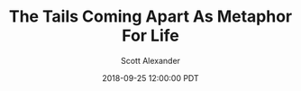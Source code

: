 ---
layout: podcast
title: "The Tails Coming Apart As Metaphor For Life"
author: Scott Alexander
description: https://slatestarcodex.com/2018/09/25/the-tails-coming-apart-as-metaphor-for-life/
date: 2018-09-25 12:00:00 PDT
length: 149599
duration: 37
guid: the-tails-coming-apart-as-metaphor-for-life
---